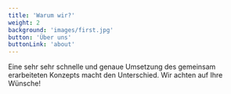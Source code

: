 ```yaml
---
title: 'Warum wir?'
weight: 2
background: 'images/first.jpg'
button: 'Über uns'
buttonLink: 'about'
---
```


Eine sehr sehr schnelle und genaue Umsetzung des gemeinsam erarbeiteten Konzepts macht den Unterschied. Wir achten auf Ihre Wünsche!
